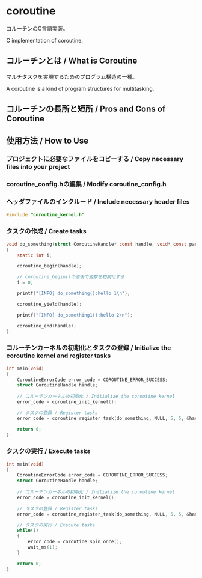 # coroutine

コルーチンのC言語実装。

C implementation of coroutine.

## コルーチンとは / What is Coroutine

マルチタスクを実現するためのプログラム構造の一種。

A coroutine is a kind of program structures for multitasking.

## コルーチンの長所と短所 / Pros and Cons of Coroutine

## 使用方法 / How to Use

### プロジェクトに必要なファイルをコピーする / Copy necessary files into your project

### coroutine_config.hの編集 / Modify coroutine_config.h

### ヘッダファイルのインクルード / Include necessary header files

```c
#include "coroutine_kernel.h"
```

### タスクの作成 / Create tasks

```c
void do_something(struct CoroutineHandle* const handle, void* const parameters)
{
    static int i;

    coroutine_begin(handle);

    // coroutine_begin()の直後で変数を初期化する
    i = 0;

    printf("[INFO] do_something():hello 1\n");

    coroutine_yield(handle);

    printf("[INFO] do_something1():hello 2\n");

    coroutine_end(handle);
}
```

### コルーチンカーネルの初期化とタスクの登録 / Initialize the coroutine kernel and register tasks

```c
int main(void)
{
    CoroutineErrorCode error_code = COROUTINE_ERROR_SUCCESS;
    struct CoroutineHandle handle;
    
    // コルーチンカーネルの初期化 / Initialize the coroutine kernel
    error_code = coroutine_init_kernel();

    // タスクの登録 / Register tasks
    error_code = coroutine_register_task(do_something, NULL, 5, 5, &handle);

    return 0;
}
```

### タスクの実行 / Execute tasks

```c
int main(void)
{
    CoroutineErrorCode error_code = COROUTINE_ERROR_SUCCESS;
    struct CoroutineHandle handle;
    
    // コルーチンカーネルの初期化 / Initialize the coroutine kernel
    error_code = coroutine_init_kernel();

    // タスクの登録 / Register tasks
    error_code = coroutine_register_task(do_something, NULL, 5, 5, &handle);

    // タスクの実行 / Execute tasks
    while(1)
    {
        error_code = coroutine_spin_once();
        wait_ms(1);
    }

    return 0;
}
```